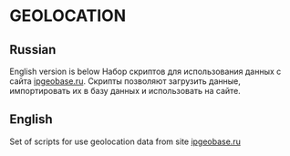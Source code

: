 GEOLOCATION
===========

Russian
-------
English version is below
Набор скриптов для использования данных с сайта
[ipgeobase.ru](http://ipgeobase.ru/).
Скрипты позволяют загрузить данные, импортировать их в базу данных
и использовать на сайте.


English
-------
Set of scripts for use geolocation data from site
[ipgeobase.ru](http://ipgeobase.ru/)
